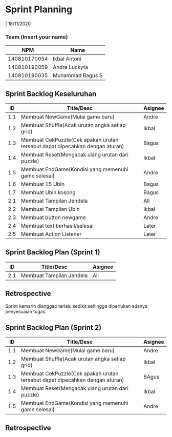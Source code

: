 # Sprint Planning 
| 18/11/2020

### Team (Insert your name)
| NPM           | Name           |
| ------------- |----------------|
| 140810170054  |Ikbal Antoni    |
| 140810190059  |Andre Luckyta   |
| 140810190035  |Muhammad Bagus S|

## Sprint Backlog Keseluruhan 
| ID  | Title/Desc | Asignee | 
| --- | ---------- | ------- | 
| 1.1 | Membuat NewGame(Mulai game baru) | Andre | 
| 1.2 | Membuat Shuffle(Acak urutan angka setiap grid) | Ikbal | 
| 1.3 | Membuat CekPuzzle(Cek apakah urutan tersebut dapat dipecahkan dengan aturan) | Bagus | 
| 1.4 | Membuat Reset(Mengacak ulang urutan dari puzzle) | Ikbal | 
| 1.5 | Membuat EndGame(Kondisi yang memenuhi game selesai) | Andre | 
| 1.6 | Membuat 15 Ubin  | Bagus | 
| 1.7 | Membuat Ubin kosong | Bagus | 
| 2.1 | Membuat Tampilan Jendela | All | 
| 2.2 | Membuat Tampilan Ubin | Ikbal | 
| 2.3 | Membuat button newgame | Andre | 
| 2.4 | Membuat text berhasil/selesai | Later | 
| 2.5 | Membuat Action Listener | Later |

## Sprint Backlog Plan (Sprint 1)
| ID  | Title/Desc | Asignee | 
| --- | ---------- | ------- | 
| 2.1 | Membuat Tampilan Jendela | All | 

## Retrospective 

Sprint kemarin dianggap terlalu sedikit sehingga diperlukan adanya penyesuaian tugas.


## Sprint Backlog Plan (Sprint 2)
| ID  | Title/Desc | Asignee | 
| --- | ---------- | ------- | 
| 1.1 | Membuat NewGame(Mulai game baru) | Andre | 
| 1.2 | Membuat Shuffle(Acak urutan angka setiap grid) | Ikbal | 
| 1.3 | Membuat CekPuzzle(Cek apakah urutan tersebut dapat dipecahkan dengan aturan) | BAgus | 
| 1.4 | Membuat Reset(Mengacak ulang urutan dari puzzle) | Ikbal | 
| 1.5 | Membuat EndGame(Kondisi yang memenuhi game selesai) | Andre | 

## Retrospective 
